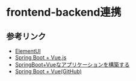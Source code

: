 # frontend-backend連携

## 参考リンク

* [ElementUI](https://qiita.com/naoki0531/items/0fe96c21cdb62751d6c6)
* [Spring Boot + Vue.js](https://www.hypertextcandy.com/web-application-recipe-by-spring-boot-3)
* [SpringBoot+Vueなアプリケーションを構築する](https://qiita.com/iwanagat85/items/eeb0a0e19cb35d160429)
* [Spring Boot + Vue(GitHub)](https://github.com/jonashackt/spring-boot-vuejs)
